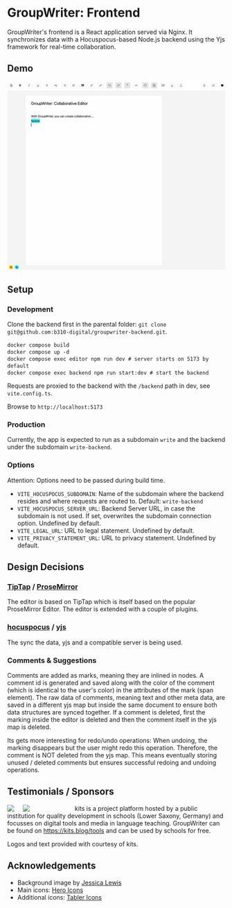 # GroupWriter: Frontend

GroupWriter's frontend is a React application served via Nginx. It synchronizes data with a Hocuspocus-based Node.js backend using the Yjs framework for real-time collaboration.

## Demo
![Plugin as used in groupwriter](/documentation/groupwriter.gif)

## Setup

### Development

Clone the backend first in the parental folder: `git clone git@github.com:b310-digital/groupwriter-backend.git`.

```
docker compose build
docker compose up -d
docker compose exec editor npm run dev # server starts on 5173 by default
docker compose exec backend npm run start:dev # start the backend
```
Requests are proxied to the backend with the `/backend` path in dev, see `vite.config.ts`.

Browse to `http://localhost:5173`


### Production
Currently, the app is expected to run as a subdomain `write` and the backend under the subdomain `write-backend`.

### Options
Attention: Options need to be passed during build time.

- `VITE_HOCUSPOCUS_SUBDOMAIN`: Name of the subdomain where the backend resides and where requests are routed to. Default: `write-backend`
- `VITE_HOCUSPOCUS_SERVER_URL`: Backend Server URL, in case the subdomain is not used. If set, overwrites the subdomain connection option. Undefined by default.
- `VITE_LEGAL_URL`: URL to legal statement. Undefined by default.
- `VITE_PRIVACY_STATEMENT_URL`: URL to privacy statement. Undefined by default.

## Design Decisions

### [TipTap](https://tiptap.dev) / [ProseMirror](https://prosemirror.net)
The editor is based on TipTap which is itself based on the popular ProseMirror Editor. The editor is extended with a couple of plugins.

### [hocuspocus](https://tiptap.dev/docs/hocuspocus/introduction) / [yjs](https://yjs.dev)
The sync the data, yjs and a compatible server is being used.

### Comments & Suggestions

Comments are added as marks, meaning they are inlined in nodes. A comment id is generated and saved along with the color of the comment (which is identical to the user's color) in the attributes of the mark (span element). The raw data of comments, meaning text and other meta data, are saved in a different yjs map but inside the same document to ensure both data structures are synced together. If a comment is deleted, first the marking inside the editor is deleted and then the comment itself in the yjs map is deleted.

Its gets more interesting for redo/undo operations: When undoing, the marking disappears but the user might redo this operation. Therefore, the comment is NOT deleted from the yjs map. This means eventually storing unused / deleted comments but ensures successful redoing and undoing operations. 

## Testimonials / Sponsors

<img src="https://www.nibis.de/img/nlq-medienbildung.png" align="left" style="margin-right:20px">
<img src="https://kits.blog/wp-content/uploads/2021/03/kits_logo.svg" width=100px align="left" style="margin-right:20px">

kits is a project platform hosted by a public institution for quality
development in schools (Lower Saxony, Germany) and focusses on digital tools
and media in language teaching. GroupWriter can
be found on https://kits.blog/tools and can be used by schools for free.

Logos and text provided with courtesy of kits.

## Acknowledgements
- Background image by [Jessica Lewis](https://www.pexels.com/de-de/foto/gelbe-orange-rosa-und-blaue-malstifte-auf-weissem-notizbuch-998591/)
- Main icons: [Hero Icons](https://github.com/tailwindlabs/heroicons)
- Additional icons: [Tabler Icons](https://github.com/tabler/tabler-icons)
